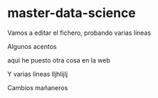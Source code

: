 # master-data-science

Vamos a editar el fichero, probando varias líneas

Algunos acentos

aqui he puesto otra cosa en la web

Y varias líneas
lljhlijlj

Cambios mañaneros
